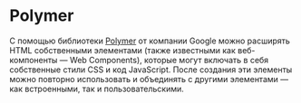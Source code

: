 # Polymer

С помощью библиотеки [Polymer](https://www.polymer-project.org) от компании Google можно расширять HTML собственными элементами (также известными как веб-компоненты — Web Components), которые могут включать в себя собственные стили CSS и код JavaScript. После создания эти элементы можно повторно использовать и объединять с другими элементами — как встроенными, так и пользовательскими.
